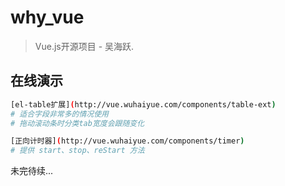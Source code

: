# why_vue

> Vue.js开源项目 - 吴海跃.

## 在线演示

``` bash
[el-table扩展](http://vue.wuhaiyue.com/components/table-ext)
# 适合字段非常多的情况使用
# 拖动滚动条时分类tab宽度会跟随变化

[正向计时器](http://vue.wuhaiyue.com/components/timer)
# 提供 start、stop、reStart 方法

```

未完待续...
